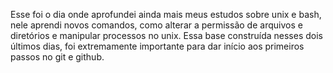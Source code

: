 Esse foi o dia onde aprofundei ainda mais meus estudos sobre unix e bash, nele aprendi novos comandos, como alterar a permissão de arquivos e diretórios e manipular processos no unix. Essa base construída nesses dois últimos dias, foi extremamente importante para dar início aos primeiros passos no git e github.